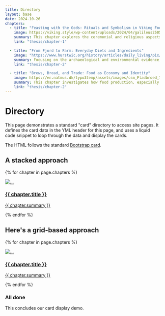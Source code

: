 ```yaml
---
title: Directory
layout: base
date: 2024-10-26
chapters: 
  - title: "Feasting with the Gods: Rituals and Symbolism in Viking Foodways"
    image: https://viking.style/wp-content/uploads/2024/04/galileus2505_During_Viking_seasonal_celebrations_Viking_feasts__d22f4d95-2b9b-4521-8933-4277c04de6e0.jpg
    summary: This chapter explores the ceremonial and religious aspects of food in Viking society, examining feasts, sacrificial offerings, and mythological references to food and drink in Norse texts.
    link: "thesis/chapter-1"

  - title: "From Fjord to Farm: Everyday Diets and Ingredients"
    image: "https://www.hurstwic.org/history/articles/daily_living/pix/jonsbok_whale_flensing_illumination.jpg"
    summary: Focusing on the archaeological and environmental evidence, this chapter reconstructs the daily diet of the Viking Age, highlighting key ingredients, farming practices, and seasonal food cycles.
    link: "thesis/chapter-2"

  - title: "Brews, Bread, and Trade: Food as Economy and Identity"
    image: https://en.natmus.dk/typo3temp/assets/images/csm_Fladbroed_70aaf8033f_6b018df9bd.jpg
    summary: This chapter investigates how food production, especially brewing and baking, intersected with trade networks and social status, emphasizing the role of imported goods and culinary identity in Viking culture.
    link: "thesis/chapter-2"
---
```



# Directory

This page demonstrates a standard "card" directory to access site pages. It defines the card data in the YML header for this page, and uses a liquid code snippet to loop through the data and display the cards.

The HTML follows the standard [Bootstrap card](https://getbootstrap.com/docs/5.3/components/card/).


<!-- The HTML below could also be put in an include file (like _includes/card.html) so that it could be reused on multiple pages. It's here just to be more direct about what HTML code is going to be generated for each card. -->


## A stacked approach

{% for chapter in page.chapters %}

  <div class="card mb-3">
  <a href="{{chapter.link}}">
    <div class="row g-0">
      <div class="col-sm-4">
        <img src="{{ chapter.image }}" class="img-fluid rounded-start card-image" alt="...">
      </div>
      <div class="col-sm-8">
        <div class="card-body">
          <h3 class="card-title">{{ chapter.title }}</h3>
          <p class="card-text"> {{ chapter.summary }} </p>
        </div>
      </div>
    </div>
  </a>
  </div>

{% endfor %}


## Here's a grid-based approach
<!-- change row-cold-md-2 to 3 or 4 for different number of cols -->
<div class="row row-cols-1 row-cols-md-2 g-4">

{% for chapter in page.chapters %}
<div class="col">
  <div class="card v-card">
    <a href="{{chapter.link}}">
    <img src="{{ chapter.image }}" class="card-img-top" alt="...">
    <div class="card-body">
      <h3 class="card-title">{{ chapter.title }}</h3>
      <p class="card-text">{{ chapter.summary }}</p>
    </div>
    </a>
  </div>
</div>
{% endfor %}

</div>


### All done
This concludes our card display demo.